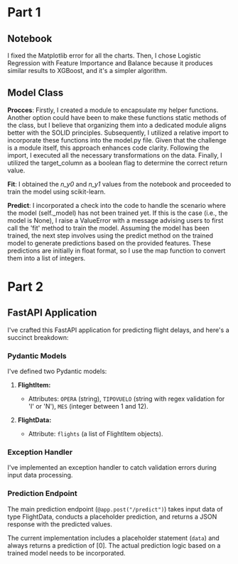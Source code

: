 # Part 1

## Notebook

  I fixed the Matplotlib error for all the charts. Then, I chose Logistic Regression with Feature Importance and Balance because it produces similar results to XGBoost, and it's a simpler algorithm.

## Model Class

  **Procces**:
    Firstly, I created a module to encapsulate my helper functions. Another option could have been to make these functions static methods of the class, but I believe that organizing them into a dedicated module aligns better with the SOLID principles. Subsequently, I utilized a relative import to incorporate these functions into the model.py file. Given that the challenge is a module itself, this approach enhances code clarity.
    Following the import, I executed all the necessary transformations on the data. Finally, I utilized the target_column as a boolean flag to determine the correct return value.

  **Fit**:
    I obtained the *n_y0* and *n_y1* values from the notebook and proceeded to train the model using scikit-learn.

  **Predict**:
    I incorporated a check into the code to handle the scenario where the model (self._model) has not been trained yet. If this is the case (i.e., the model is None), I raise a ValueError with a message advising users to first call the 'fit' method to train the model.
    Assuming the model has been trained, the next step involves using the predict method on the trained model to generate predictions based on the provided features. These predictions are initially in float format, so I use the map function to convert them into a list of integers.

# Part 2

## FastAPI Application

I've crafted this FastAPI application for predicting flight delays, and here's a succinct breakdown:

### Pydantic Models

I've defined two Pydantic models:

1. **FlightItem:**
    - Attributes: `OPERA` (string), `TIPOVUELO` (string with regex validation for 'I' or 'N'), `MES` (integer between 1 and 12).

2. **FlightData:**
    - Attribute: `flights` (a list of FlightItem objects).

### Exception Handler

I've implemented an exception handler to catch validation errors during input data processing.

### Prediction Endpoint

The main prediction endpoint (`@app.post("/predict")`) takes input data of type FlightData, conducts a placeholder prediction, and returns a JSON response with the predicted values.

The current implementation includes a placeholder statement (`data`) and always returns a prediction of [0]. The actual prediction logic based on a trained model needs to be incorporated.






